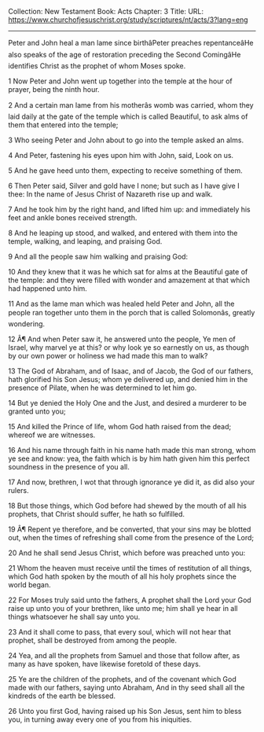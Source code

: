Collection: New Testament
Book: Acts
Chapter: 3
Title: 
URL: https://www.churchofjesuschrist.org/study/scriptures/nt/acts/3?lang=eng

---

Peter and John heal a man lame since birthâPeter preaches repentanceâHe also speaks of the age of restoration preceding the Second ComingâHe identifies Christ as the prophet of whom Moses spoke.

1 Now Peter and John went up together into the temple at the hour of prayer, being the ninth hour.

2 And a certain man lame from his motherâs womb was carried, whom they laid daily at the gate of the temple which is called Beautiful, to ask alms of them that entered into the temple;

3 Who seeing Peter and John about to go into the temple asked an alms.

4 And Peter, fastening his eyes upon him with John, said, Look on us.

5 And he gave heed unto them, expecting to receive something of them.

6 Then Peter said, Silver and gold have I none; but such as I have give I thee: In the name of Jesus Christ of Nazareth rise up and walk.

7 And he took him by the right hand, and lifted him up: and immediately his feet and ankle bones received strength.

8 And he leaping up stood, and walked, and entered with them into the temple, walking, and leaping, and praising God.

9 And all the people saw him walking and praising God:

10 And they knew that it was he which sat for alms at the Beautiful gate of the temple: and they were filled with wonder and amazement at that which had happened unto him.

11 And as the lame man which was healed held Peter and John, all the people ran together unto them in the porch that is called Solomonâs, greatly wondering.

12 Â¶ And when Peter saw it, he answered unto the people, Ye men of Israel, why marvel ye at this? or why look ye so earnestly on us, as though by our own power or holiness we had made this man to walk?

13 The God of Abraham, and of Isaac, and of Jacob, the God of our fathers, hath glorified his Son Jesus; whom ye delivered up, and denied him in the presence of Pilate, when he was determined to let him go.

14 But ye denied the Holy One and the Just, and desired a murderer to be granted unto you;

15 And killed the Prince of life, whom God hath raised from the dead; whereof we are witnesses.

16 And his name through faith in his name hath made this man strong, whom ye see and know: yea, the faith which is by him hath given him this perfect soundness in the presence of you all.

17 And now, brethren, I wot that through ignorance ye did it, as did also your rulers.

18 But those things, which God before had shewed by the mouth of all his prophets, that Christ should suffer, he hath so fulfilled.

19 Â¶ Repent ye therefore, and be converted, that your sins may be blotted out, when the times of refreshing shall come from the presence of the Lord;

20 And he shall send Jesus Christ, which before was preached unto you:

21 Whom the heaven must receive until the times of restitution of all things, which God hath spoken by the mouth of all his holy prophets since the world began.

22 For Moses truly said unto the fathers, A prophet shall the Lord your God raise up unto you of your brethren, like unto me; him shall ye hear in all things whatsoever he shall say unto you.

23 And it shall come to pass, that every soul, which will not hear that prophet, shall be destroyed from among the people.

24 Yea, and all the prophets from Samuel and those that follow after, as many as have spoken, have likewise foretold of these days.

25 Ye are the children of the prophets, and of the covenant which God made with our fathers, saying unto Abraham, And in thy seed shall all the kindreds of the earth be blessed.

26 Unto you first God, having raised up his Son Jesus, sent him to bless you, in turning away every one of you from his iniquities.
